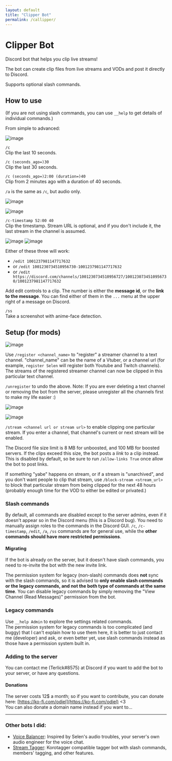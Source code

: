 ```yaml
---
layout: default
title: "Clipper Bot"
permalink: /callipper/
---
```


# Clipper Bot

Discord bot that helps you clip live streams!

The bot can create clip files from live streams and VODs and post it directly to Discord.

Supports optional slash commands.

## How to use

(If you are not using slash commands, you can use `__help` to get details of individual commands.)

From simple to advanced:

![image](https://user-images.githubusercontent.com/76059582/184143606-bad02fbf-aac2-4c48-a354-6515d42272eb.png)

`/c`  
Clip the last 10 seconds.

`/c (seconds_ago=)30`  
Clip the last 30 seconds.

`/c (seconds_ago=)2:00 (duration=)40`  
Clip from 2 minutes ago with a duration of 40 seconds.

`/a` is the same as `/c`, but audio only.

![image](https://user-images.githubusercontent.com/76059582/184273390-f453b738-91d4-4e51-8d1c-d7bda64bc212.png)

![image](https://user-images.githubusercontent.com/76059582/184273230-3f2cabbc-1d96-44ec-8b1e-cb89b7068aed.png)


`/c-timestamp 52:00 40`  
Clip the timestamp. Stream URL is optional, and if you don't include it, the last stream in the channel is assumed.

![image](https://user-images.githubusercontent.com/76059582/184143916-80909a73-ef47-4ba5-a42a-e77d2928c097.png)
![image](https://user-images.githubusercontent.com/76059582/184969111-cef4eb75-1e73-451c-af4d-7de7a5f39f31.png)


Either of these three will work:  
* `/edit 1001237981147717632`
* or `/edit 1001230734510956730-1001237981147717632`
* or `/edit https://discord.com/channels/1001230734510956727/1001230734510956730/1001237981147717632`

Add edit controls to a clip. The number is either the **message id**, or the **link to the message**. You can find either of them in the `...` menu at the upper right of a message on Discord.

`/ss`  
Take a screenshot with anime-face detection.

## Setup (for mods)

![image](https://user-images.githubusercontent.com/76059582/184271732-4afc9ab5-5159-43b2-9265-2f77b8c94735.png)

Use `/register <channel_name>` to "register" a streamer channel to a text channel. "channel_name" can be the name of a Vtuber, or a channel url (for example, `register Selen` will register both Youtube and Twitch channels). The streams of the registered streamer channel can now be clipped in this particular text channel.

`/unregister` to undo the above. Note: If you are ever deleting a text channel or removing the bot from the server, please unregister all the channels first to make my life easier :)

![image](https://user-images.githubusercontent.com/76059582/184272444-63916180-a468-44b2-917b-a3804f5ef69e.png)

![image](https://user-images.githubusercontent.com/76059582/184274581-c0e3c7b2-e418-4248-99b2-5aa7f55cef09.png)

`/stream <channel url or stream url>` to enable clipping one particular stream. If you enter a channel, that channel's current or next stream will be enabled.

The Discord file size limit is 8 MB for unboosted, and 100 MB for boosted servers. If the clips exceed this size, the bot posts a *link* to a clip instead. This is disabled by default, so be sure to run `/allow-links True` once allow the bot to post links.

If something "yabe" happens on stream, or if a stream is "unarchived", and you don't want people to clip that stream, use `/block-stream <stream_url>` to block that particular stream from being clipped for the next 48 hours (probably enough time for the VOD to either be edited or privated.)

### Slash commands

By default, all commands are disabled except to the server admins, even if it doesn't appear so in the Discord menu (this is a Discord bug). You need to manually assign roles to the commands in the Discord GUI. `/c`, `/c-timestamp`, `/edit`, `/a`, `/ss` commands are for general use, while the __other commands should have more restricted permissions__.

#### Migrating

If the bot is already on the server, but it doesn't have slash commands, you need to re-invite the bot with the new invite link.

The permission system for legacy (non-slash) commands does **not** sync with the slash commands, so it is advised to **only enable slash commands or the legacy commands, and not the both type of commands at the same time**. You can disable legacy commands by simply removing the "View Channel (Read Messages)" permission from the bot.

### Legacy commands

Use `__help Admin` to explore the settings related commands.  
The permission system for legacy commands is too complicated (and buggy) that I can't explain how to use them here, it is better to just contact me (developer) and ask, or even better yet, use slash commands instead as those have a permission system built in.

### Adding to the server

You can contact me (Terlick#8575) at Discord if you want to add the bot to your server, or have any questions.

#### Donations

The server costs 12$ a month; so if you want to contribute, you can donate here: [https://ko-fi.com/odiel](https://ko-fi.com/odiel) <3  
You can also donate a domain name instead if you want to...

---


### Other bots I did:

 * [Voice Balancer](https://odieldomanie.github.io/voicebalancer/): Inspired by Selen's audio troubles, your server's own audio engineer for the voice chat.  
 * [Stream Tagger](https://odieldomanie.github.io/streamtagger/): Korotagger compatible tagger bot with slash commands, members' tagging, and other features. 
